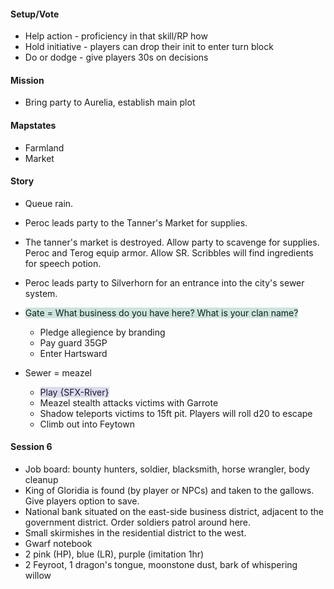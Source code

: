 #### Setup/Vote
- Help action - proficiency in that skill/RP how
- Hold initiative - players can drop their init to enter turn block
- Do or dodge - give players 30s on decisions
#### Mission
- Bring party to Aurelia, establish main plot
#### Mapstates
- Farmland
- Market
#### Story
- Queue rain.
- Peroc leads party to the Tanner's Market for supplies.
- The tanner's market is destroyed. Allow party to scavenge for supplies. Peroc and Terog equip armor. Allow SR. Scribbles will find ingredients for speech potion.

- Peroc leads party to Silverhorn for an entrance into the city's sewer system.

- <span style="background:rgba(3, 135, 102, 0.2)">Gate = What business do you have here? What is your clan name?</span>
	- Pledge allegience by branding
	- Pay guard 35GP
	- Enter Hartsward
- Sewer = meazel
	- <span style="background:rgba(74, 82, 199, 0.2)">Play {SFX-River}</span>
	- Meazel stealth attacks victims with Garrote
	- Shadow teleports victims to 15ft pit. Players will roll d20 to escape
	- Climb out into Feytown

#### Session 6
- Job board: bounty hunters, soldier, blacksmith, horse wrangler, body cleanup
- King of Gloridia is found (by player or NPCs) and taken to the gallows. Give players option to save.
- National bank situated on the east-side business district, adjacent to the government district. Order soldiers patrol around here.
- Small skirmishes in the residential district to the west.
- Gwarf notebook
- 2 pink (HP), blue (LR), purple (imitation 1hr)
- 2 Feyroot, 1 dragon's tongue, moonstone dust, bark of whispering willow